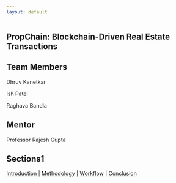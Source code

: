 ```yaml
---
layout: default
---
```


<div class="parallax">
  <section id="landing" class="parallax__layer parallax__layer--base">
    <div class="section-content">
      <h1>PropChain: Blockchain-Driven Real Estate Transactions</h1>
      <div class="team">
        <h2>Team Members</h2>
        <p>Dhruv Kanetkar</p>
        <p>Ish Patel</p>
        <p>Raghava Bandla</p>
        <h2>Mentor</h2>
        <p>Professor Rajesh Gupta</p>
      </div>
      <div class="links">
        <a href="{{ site.github_link }}" target="_blank">
          <i class="fab fa-github icon"></i>
        </a>
        <a href="{{ site.drive_link }}" target="_blank">
          <i class="fab fa-google-drive icon"></i>
        </a>
      </div>
    </div>
    <div class="page-links">
      <h2>Sections1</h2>
    <a href="{{ https://dhruvk0.github.io/propchain_project_website }}/introduction/">Introduction</a> |
    <a href="{{ https://dhruvk0.github.io/propchain_project_website }}/methodology/">Methodology</a> |
    <a href="{{ https://dhruvk0.github.io/propchain_project_website }}/workflow/">Workflow</a> |
    <a href="{{ https://dhruvk0.github.io/propchain_project_website }}/conclusion/">Conclusion</a>
    </div>
  </section>
</div>
